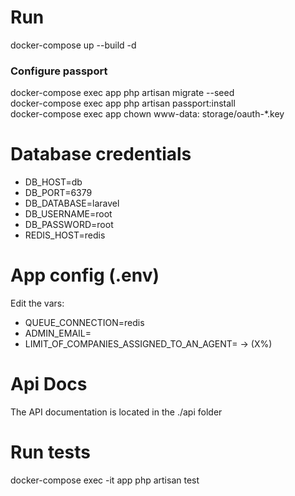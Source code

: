 # Run
docker-compose up --build -d

### Configure passport
docker-compose exec app php artisan migrate --seed \
docker-compose exec app php artisan passport:install \
docker-compose exec app chown www-data: storage/oauth-*.key

# Database credentials
- DB_HOST=db
- DB_PORT=6379
- DB_DATABASE=laravel
- DB_USERNAME=root
- DB_PASSWORD=root
- REDIS_HOST=redis

# App config (.env)
Edit the vars:

- QUEUE_CONNECTION=redis
- ADMIN_EMAIL=
- LIMIT_OF_COMPANIES_ASSIGNED_TO_AN_AGENT= -> (X%)

# Api Docs
The API documentation is located in the ./api folder

# Run tests
docker-compose exec -it app php artisan test